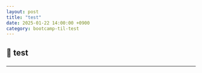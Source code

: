```yaml
---
layout: post
title: "test"
date: 2025-01-22 14:00:00 +0900
category: bootcamp-til-test
---
```


## 📖 test
### 

<!-- #### 📃  -->

---



<!-- --- -->

<!-- ## 💬 -->

<!-- ####  -->
